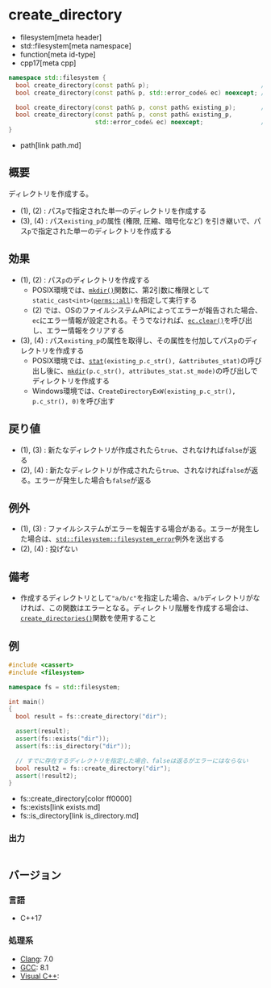 # create_directory
* filesystem[meta header]
* std::filesystem[meta namespace]
* function[meta id-type]
* cpp17[meta cpp]

```cpp
namespace std::filesystem {
  bool create_directory(const path& p);                               // (1)
  bool create_directory(const path& p, std::error_code& ec) noexcept; // (2)

  bool create_directory(const path& p, const path& existing_p);       // (3)
  bool create_directory(const path& p, const path& existing_p,
                        std::error_code& ec) noexcept;                // (4)
}
```
* path[link path.md]

## 概要
ディレクトリを作成する。

- (1), (2) : パス`p`で指定された単一のディレクトリを作成する
- (3), (4) : パス`existing_p`の属性 (権限, 圧縮、暗号化など) を引き継いで、パス`p`で指定された単一のディレクトリを作成する


## 効果
- (1), (2) : パス`p`のディレクトリを作成する
    - POSIX環境では、[`mkdir()`](https://linuxjm.osdn.jp/html/LDP_man-pages/man2/mkdir.2.html)関数に、第2引数に権限として`static_cast<int>(`[`perms::all`](perms.md)`)`を指定して実行する
    - (2) では、OSのファイルシステムAPIによってエラーが報告された場合、`ec`にエラー情報が設定される。そうでなければ、[`ec.clear()`](/reference/system_error/error_code/clear.md)を呼び出し、エラー情報をクリアする
- (3), (4) : パス`existing_p`の属性を取得し、その属性を付加してパス`p`のディレクトリを作成する
    - POSIX環境では、[`stat`](https://linuxjm.osdn.jp/html/LDP_man-pages/man2/stat.2.html)`(existing_p.c_str(), &attributes_stat)`の呼び出し後に、[`mkdir`](https://linuxjm.osdn.jp/html/LDP_man-pages/man2/mkdir.2.html)`(p.c_str(), attributes_stat.st_mode)`の呼び出しでディレクトリを作成する
    - Windows環境では、`CreateDirectoryExW(existing_p.c_str(), p.c_str(), 0)`を呼び出す


## 戻り値
- (1), (3) : 新たなディレクトリが作成されたら`true`、されなければ`false`が返る
- (2), (4) : 新たなディレクトリが作成されたら`true`、されなければ`false`が返る。エラーが発生した場合も`false`が返る


## 例外
- (1), (3) : ファイルシステムがエラーを報告する場合がある。エラーが発生した場合は、[`std::filesystem::filesystem_error`](filesystem_error.md)例外を送出する
- (2), (4) : 投げない


## 備考
- 作成するディレクトリとして`"a/b/c"`を指定した場合、`a/b`ディレクトリがなければ、この関数はエラーとなる。ディレクトリ階層を作成する場合は、[`create_directories()`](create_directories.md)関数を使用すること


## 例
```cpp example
#include <cassert>
#include <filesystem>

namespace fs = std::filesystem;

int main()
{
  bool result = fs::create_directory("dir");

  assert(result);
  assert(fs::exists("dir"));
  assert(fs::is_directory("dir"));

  // すでに存在するディレクトリを指定した場合、falseは返るがエラーにはならない
  bool result2 = fs::create_directory("dir");
  assert(!result2);
}
```
* fs::create_directory[color ff0000]
* fs::exists[link exists.md]
* fs::is_directory[link is_directory.md]

### 出力
```
```

## バージョン
### 言語
- C++17

### 処理系
- [Clang](/implementation.md#clang): 7.0
- [GCC](/implementation.md#gcc): 8.1
- [Visual C++](/implementation.md#visual_cpp):
